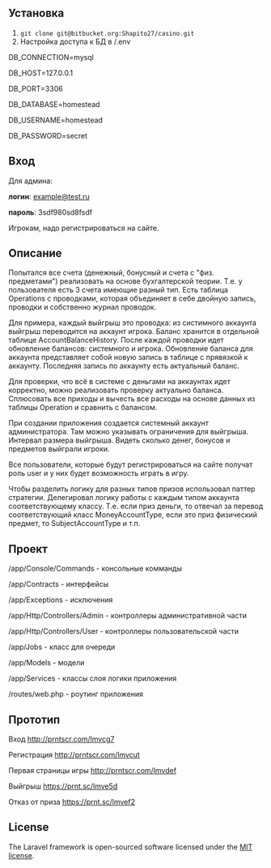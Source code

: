 ## Установка
1. `git clone git@bitbucket.org:Shapito27/casino.git`
2. Настройка доступа к БД в /.env

DB_CONNECTION=mysql

DB_HOST=127.0.0.1

DB_PORT=3306

DB_DATABASE=homestead

DB_USERNAME=homestead

DB_PASSWORD=secret

## Вход
Для админа:

**логин**:  example@test.ru

**пароль**: 3sdf980sd8fsdf

Игрокам, надо регистрироваться на сайте.
## Описание
Попытался все счета (денежный, бонусный и счета с "физ. предметами") реализовать на основе бухгалтерской теории. Т.е. у пользователя есть 3 счета имеющие разный тип. Есть таблица Operations с проводками, которая объединяет в себе двойную запись, проводки и собственно журнал проводок.

Для примера, каждый выйгрыш это проводка: из систимного аккаунта выйгрыш переводится на аккаунт игрока.
Баланс хранится в отдельной таблице AccountBalanceHistory. После каждой проводки идет обновление балансов: системного и игрока. Обновление баланса для аккаунта представляет собой новую запись в таблице с прявязкой к аккаунту. Последняя запись по аккаунту есть актуальный баланс.

Для проверки, что всё в системе с деньгами на аккаунтах идет корректно, можно реализовать проверку актуально баланса. Сплюсовать все приходы и вычесть все расходы на основе данных из таблицы Operation и сравнить с балансом.

При создании приложения создается системный аккаунт администратора. Там можно указывать ограничения для выйгрыша. Интервал размера выйгрыша. Видеть сколько денег, бонусов и предметов выйграли игроки.

Все пользователи, которые будут регистрироваться на сайте получат роль user и у них будет возможность играть в игру.

Чтобы разделить логику для разных типов призов использовал паттер стратегии. 
Делегировал логику работы с каждым типом аккаунта соответствующему классу. Т.е. если приз деньги, то отвечал за перевод соответствующий класс MoneyAccountType, если это приз физический предмет, то SubjectAccountType и т.п.

## Проект
/app/Console/Commands  - консольные комманды

/app/Contracts  - интерфейсы

/app/Exceptions  - исключения

/app/Http/Controllers/Admin  - контроллеры административной части

/app/Http/Controllers/User  - контроллеры пользовательской части

/app/Jobs  - класс  для очереди

/app/Models  - модели

/app/Services  - классы слоя логики приложения

/routes/web.php  - роутинг приложения

## Прототип
Вход http://prntscr.com/lmvcg7

Регистрация http://prntscr.com/lmvcut

Первая страницы игры http://prntscr.com/lmvdef

Выйгрыш https://prnt.sc/lmve5d

Отказ от приза https://prnt.sc/lmvef2

## License

The Laravel framework is open-sourced software licensed under the [MIT license](https://opensource.org/licenses/MIT).
